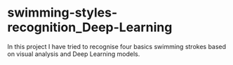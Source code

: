 # swimming-styles-recognition_Deep-Learning
In this project I have tried to recognise four basics swimming strokes based on visual analysis and Deep Learning models.
